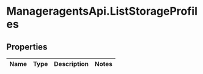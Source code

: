 # ManageragentsApi.ListStorageProfiles

## Properties
Name | Type | Description | Notes
------------ | ------------- | ------------- | -------------


